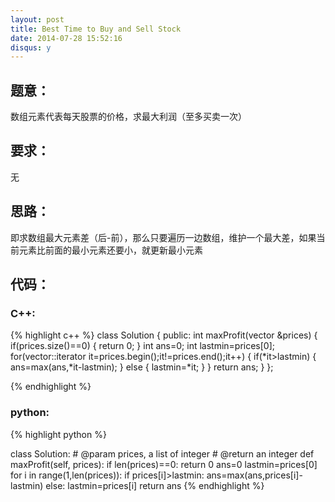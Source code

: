 ```yaml
---
layout: post
title: Best Time to Buy and Sell Stock
date: 2014-07-28 15:52:16
disqus: y
---
```


## 题意：
数组元素代表每天股票的价格，求最大利润（至多买卖一次）

## 要求：
无

## 思路：
即求数组最大元素差（后-前），那么只要遍历一边数组，维护一个最大差，如果当前元素比前面的最小元素还要小，就更新最小元素

## 代码：

### C++:

{% highlight c++ %}
class Solution {
public:
    int maxProfit(vector<int> &prices) {
        if(prices.size()==0)
        {
            return 0;
        }
        int ans=0;
        int lastmin=prices[0];
        for(vector<int>::iterator it=prices.begin();it!=prices.end();it++)
        {
            if(*it>lastmin)
            {
                ans=max(ans,*it-lastmin);
            }
            else
            {
                lastmin=*it;
            }
        }
        return ans;
    }
};


 {% endhighlight %}
### python:

{% highlight python %}

class Solution:
    # @param prices, a list of integer
    # @return an integer
    def maxProfit(self, prices):
        if len(prices)==0:
            return 0
        ans=0
        lastmin=prices[0]
        for i in range(1,len(prices)):
            if prices[i]>lastmin:
                ans=max(ans,prices[i]-lastmin)
            else:
                lastmin=prices[i]
        return ans
 {% endhighlight %}
